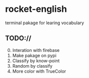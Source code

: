 # rocket-english
terminal pakage for learing vocabulary

## TODO://

0. Interation with firebase
1. Make pakage on pypi
2. Classify by know-point 
3. Random by classify
4. More color with TrueColor
